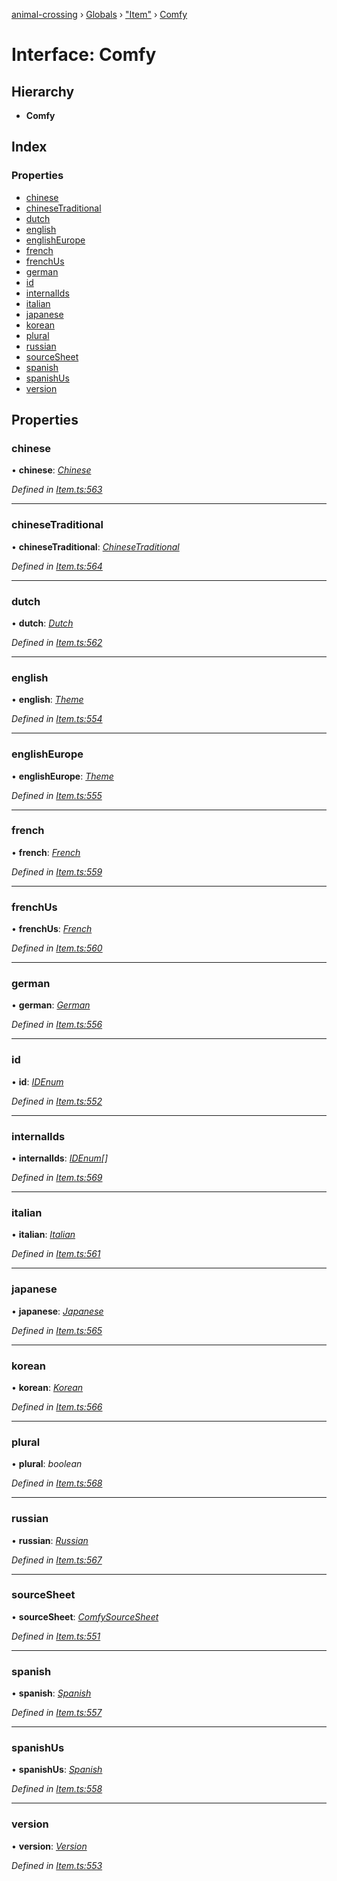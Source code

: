 [animal-crossing](../README.md) › [Globals](../globals.md) › ["Item"](../modules/_item_.md) › [Comfy](_item_.comfy.md)

# Interface: Comfy

## Hierarchy

* **Comfy**

## Index

### Properties

* [chinese](_item_.comfy.md#chinese)
* [chineseTraditional](_item_.comfy.md#chinesetraditional)
* [dutch](_item_.comfy.md#dutch)
* [english](_item_.comfy.md#english)
* [englishEurope](_item_.comfy.md#englisheurope)
* [french](_item_.comfy.md#french)
* [frenchUs](_item_.comfy.md#frenchus)
* [german](_item_.comfy.md#german)
* [id](_item_.comfy.md#id)
* [internalIds](_item_.comfy.md#internalids)
* [italian](_item_.comfy.md#italian)
* [japanese](_item_.comfy.md#japanese)
* [korean](_item_.comfy.md#korean)
* [plural](_item_.comfy.md#plural)
* [russian](_item_.comfy.md#russian)
* [sourceSheet](_item_.comfy.md#sourcesheet)
* [spanish](_item_.comfy.md#spanish)
* [spanishUs](_item_.comfy.md#spanishus)
* [version](_item_.comfy.md#version)

## Properties

###  chinese

• **chinese**: *[Chinese](../enums/_item_.chinese.md)*

*Defined in [Item.ts:563](https://github.com/Norviah/animal-crossing/blob/738a792/module/types/Item.ts#L563)*

___

###  chineseTraditional

• **chineseTraditional**: *[ChineseTraditional](../enums/_item_.chinesetraditional.md)*

*Defined in [Item.ts:564](https://github.com/Norviah/animal-crossing/blob/738a792/module/types/Item.ts#L564)*

___

###  dutch

• **dutch**: *[Dutch](../enums/_item_.dutch.md)*

*Defined in [Item.ts:562](https://github.com/Norviah/animal-crossing/blob/738a792/module/types/Item.ts#L562)*

___

###  english

• **english**: *[Theme](../enums/_item_.theme.md)*

*Defined in [Item.ts:554](https://github.com/Norviah/animal-crossing/blob/738a792/module/types/Item.ts#L554)*

___

###  englishEurope

• **englishEurope**: *[Theme](../enums/_item_.theme.md)*

*Defined in [Item.ts:555](https://github.com/Norviah/animal-crossing/blob/738a792/module/types/Item.ts#L555)*

___

###  french

• **french**: *[French](../enums/_item_.french.md)*

*Defined in [Item.ts:559](https://github.com/Norviah/animal-crossing/blob/738a792/module/types/Item.ts#L559)*

___

###  frenchUs

• **frenchUs**: *[French](../enums/_item_.french.md)*

*Defined in [Item.ts:560](https://github.com/Norviah/animal-crossing/blob/738a792/module/types/Item.ts#L560)*

___

###  german

• **german**: *[German](../enums/_item_.german.md)*

*Defined in [Item.ts:556](https://github.com/Norviah/animal-crossing/blob/738a792/module/types/Item.ts#L556)*

___

###  id

• **id**: *[IDEnum](../enums/_item_.idenum.md)*

*Defined in [Item.ts:552](https://github.com/Norviah/animal-crossing/blob/738a792/module/types/Item.ts#L552)*

___

###  internalIds

• **internalIds**: *[IDEnum](../enums/_item_.idenum.md)[]*

*Defined in [Item.ts:569](https://github.com/Norviah/animal-crossing/blob/738a792/module/types/Item.ts#L569)*

___

###  italian

• **italian**: *[Italian](../enums/_item_.italian.md)*

*Defined in [Item.ts:561](https://github.com/Norviah/animal-crossing/blob/738a792/module/types/Item.ts#L561)*

___

###  japanese

• **japanese**: *[Japanese](../enums/_item_.japanese.md)*

*Defined in [Item.ts:565](https://github.com/Norviah/animal-crossing/blob/738a792/module/types/Item.ts#L565)*

___

###  korean

• **korean**: *[Korean](../enums/_item_.korean.md)*

*Defined in [Item.ts:566](https://github.com/Norviah/animal-crossing/blob/738a792/module/types/Item.ts#L566)*

___

###  plural

• **plural**: *boolean*

*Defined in [Item.ts:568](https://github.com/Norviah/animal-crossing/blob/738a792/module/types/Item.ts#L568)*

___

###  russian

• **russian**: *[Russian](../enums/_item_.russian.md)*

*Defined in [Item.ts:567](https://github.com/Norviah/animal-crossing/blob/738a792/module/types/Item.ts#L567)*

___

###  sourceSheet

• **sourceSheet**: *[ComfySourceSheet](../enums/_item_.comfysourcesheet.md)*

*Defined in [Item.ts:551](https://github.com/Norviah/animal-crossing/blob/738a792/module/types/Item.ts#L551)*

___

###  spanish

• **spanish**: *[Spanish](../enums/_item_.spanish.md)*

*Defined in [Item.ts:557](https://github.com/Norviah/animal-crossing/blob/738a792/module/types/Item.ts#L557)*

___

###  spanishUs

• **spanishUs**: *[Spanish](../enums/_item_.spanish.md)*

*Defined in [Item.ts:558](https://github.com/Norviah/animal-crossing/blob/738a792/module/types/Item.ts#L558)*

___

###  version

• **version**: *[Version](../enums/_item_.version.md)*

*Defined in [Item.ts:553](https://github.com/Norviah/animal-crossing/blob/738a792/module/types/Item.ts#L553)*
